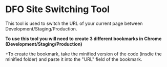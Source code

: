 # DFO Site Switching Tool
This tool is used to switch the URL of your current page between Development/Staging/Production.

**To use this tool you will need to create 3 different bookmarks in Chrome (Development/Staging/Production)**

+To create the bookmark, take the minified version of the code (insdie the minified folder) and paste it into the "URL" field of the bookmark.